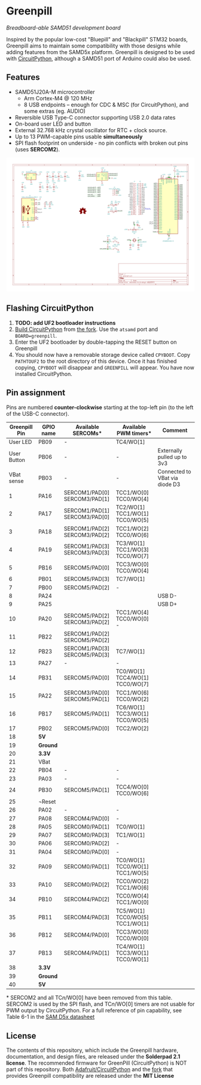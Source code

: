 Greenpill
===
*Breadboard-able SAMD51 development board*

Inspired by the popular low-cost "Bluepill" and "Blackpill" STM32 boards, Greenpill aims to maintain some compatibility with those designs while adding features from the SAMD5x platform. Greenpill is designed to be used with [CircuitPython], although a SAMD51 port of Arduino could also be used.

## Features
 - SAMD51J20A-M microcontroller
   - Arm Cortex-M4 @ 120 MHz
   - 8 USB endpoints &ndash; enough for CDC & MSC (for CircuitPython), and some extras (eg. AUDIO)
 - Reversible USB Type-C connector supporting USB 2.0 data rates
 - On-board user LED and button
 - External 32.768 kHz crystal oscillator for RTC + clock source.
 - Up to 13 PWM-capable pins usable **simultaneously**
 - SPI flash footprint on underside - no pin conflicts with broken out pins (uses **SERCOM2**).

![Greenpill Schematic](docs/greenpill-schematic.svg)

## Flashing CircuitPython
1. **TODO: add UF2 bootloader instructions**
2. [Build CircuitPython][BuildCPy] from [the fork][CPyFork]. Use the `atsamd` port and `BOARD=greenpill`.
3. Enter the UF2 bootloader by double-tapping the RESET button on Greenpill
4. You should now have a removable storage device called `CPYBOOT`. Copy `PATHTOUF2` to the root directory of this device. Once it has finished copying, `CPYBOOT` will disappear and `GREENPILL` will appear. You have now installed CircuitPython.

## Pin assignment
Pins are numbered **counter-clockwise** starting at the top-left pin (to the left of the USB-C connector).

| Greenpill Pin | GPIO name  | Available SERCOMs*               | Available PWM timers*                 | Comment                        |
|---------------|------------|----------------------------------|---------------------------------------|--------------------------------|
| User LED      | PB09       | -                                | TC4/WO[1]                             |                                |
| User Button   | PB06       | -                                | -                                     | Externally pulled up to 3v3    |
| VBat sense    | PB03       | -                                | -                                     | Connected to VBat via diode D3 |
| 1             | PA16       | SERCOM1/PAD[0]<br>SERCOM3/PAD[1] | TCC1/WO[0]<br>TCC0/WO[4]              |                                |
| 2             | PA17       | SERCOM1/PAD[1]<br>SERCOM3/PAD[0] | TC2/WO[1]<br>TCC1/WO[1]<br>TCC0/WO[5] |                                |
| 3             | PA18       | SERCOM1/PAD[2]<br>SERCOM3/PAD[2] | TCC1/WO[2]<br>TCC0/WO[6]              |                                |
| 4             | PA19       | SERCOM1/PAD[3]<br>SERCOM3/PAD[3] | TC3/WO[1]<br>TCC1/WO[3]<br>TCC0/WO[7] |                                |
| 5             | PB16       | SERCOM5/PAD[0]                   | TCC3/WO[0]<br>TCC0/WO[4]              |                                |
| 6             | PB01       | SERCOM5/PAD[3]                   | TC7/WO[1]                             |                                |
| 7             | PB00       | SERCOM5/PAD[2]                   | -                                     |                                |
| 8             | PA24       |                                  |                                       | USB D-                         |
| 9             | PA25       |                                  |                                       | USB D+                         |
| 10            | PA20       | SERCOM5/PAD[2]<br>SERCOM3/PAD[2] | TCC1/WO[4]<br>TCC0/WO[0] -            |                                |
| 11            | PB22       | SERCOM1/PAD[2]<br>SERCOM5/PAD[2] |                                       |                                |
| 12            | PB23       | SERCOM1/PAD[3]<br>SERCOM5/PAD[3] | TC7/WO[1]                             |                                |
| 13            | PA27       | -                                | -                                     |                                |
| 14            | PB31       | SERCOM5/PAD[0]                   | TC0/WO[1]<br>TCC4/WO[1]<br>TCC0/WO[7] |                                |
| 15            | PA22       | SERCOM3/PAD[0]<br>SERCOM5/PAD[1] | TCC1/WO[6]<br>TCC0/WO[2]              |                                |
| 16            | PB17       | SERCOM5/PAD[1]                   | TC6/WO[1]<br>TCC3/WO[1]<br>TCC0/WO[5] |                                |
| 17            | PB02       | SERCOM5/PAD[0]                   | TCC2/WO[2]                            |                                |
| 18            | **5V**     |                                  |                                       |                                |
| 19            | **Ground** |                                  |                                       |                                |
| 20            | **3.3V**   |                                  |                                       |                                |
| 21            | VBat       |                                  |                                       |                                |
| 22            | PB04       | -                                | -                                     |                                |
| 23            | PA03       | -                                | -                                     |                                |
| 24            | PB30       | SERCOM5/PAD[1]                   | TCC4/WO[0]<br>TCC0/WO[6]              |                                |
| 25            | ¬Reset     |                                  |                                       |                                |
| 26            | PA02       | -                                | -                                     |                                |
| 27            | PA08       | SERCOM4/PAD[0]                   | -                                     |                                |
| 28            | PA05       | SERCOM0/PAD[1]                   | TC0/WO[1]                             |                                |
| 29            | PA07       | SERCOM0/PAD[3]                   | TC1/WO[1]                             |                                |
| 30            | PA06       | SERCOM0/PAD[2]                   | -                                     |                                |
| 31            | PA04       | SERCOM0/PAD[0]                   | -                                     |                                |
| 32            | PA09       | SERCOM0/PAD[1]                   | TC0/WO[1]<br>TCC0/WO[1]<br>TCC1/WO[5] |                                |
| 33            | PA10       | SERCOM0/PAD[2]                   | TCC0/WO[2]<br>TCC1/WO[6]              |                                |
| 34            | PB10       | SERCOM4/PAD[2]                   | TCC0/WO[4]<br>TCC1/WO[0]              |                                |
| 35            | PB11       | SERCOM4/PAD[3]                   | TC5/WO[1]<br>TCC0/WO[5]<br>TCC1/WO[1] |                                |
| 36            | PB12       | SERCOM4/PAD[0]                   | TCC3/WO[0]<br>TCC0/WO[0]              |                                |
| 37            | PB13       | SERCOM4/PAD[1]                   | TC4/WO[1]<br>TCC3/WO[1]<br>TCC0/WO[1] |                                |
| 38            | **3.3V**   |                                  |                                       |                                |
| 39            | **Ground** |                                  |                                       |                                |
| 40            | **5V**     |                                  |                                       |                                |

\* SERCOM2 and all TC*n*/WO[0] have been removed from this table. SERCOM2 is used by the SPI flash, and TC*n*/WO[0] timers are not usable for PWM output by CircuitPython. For a full reference of pin capability, see Table 6-1 in the [SAM D5x datasheet][samd5xdata]

## License
The contents of this repository, which include the Greenpill hardware, documentation, and design files, are released under the **Solderpad 2.1 license**. The recommended firmware for GreenPill (CircuitPython) is NOT part of this repository. Both [Adafruit/CircuitPython][CircuitPython] and the [fork][CPyFork] that provides Greenpill compatibility are released under the **MIT License** 

[CircuitPython]: https://github.com/Adafruit/CircuitPython "Adafruit/CircuitPython on GitHub"
[CPyFork]: https://github.com/Stary2001/circuitpython/tree/greenpill "Branch 'greenpill' from Stary2001/CircuitPython on GitHub; forked from Adafruit"
[BuildCPy]: https://learn.adafruit.com/building-circuitpython?view=all "Building CircuitPython | Adafruit Learning System"
[samd5xdata]: https://ww1.microchip.com/downloads/en/DeviceDoc/SAM_D5xE5x_Family_Data_Sheet_DS60001507F.pdf "SAM D5x/E5x Family Data Sheet | Microchip (PDF)"
